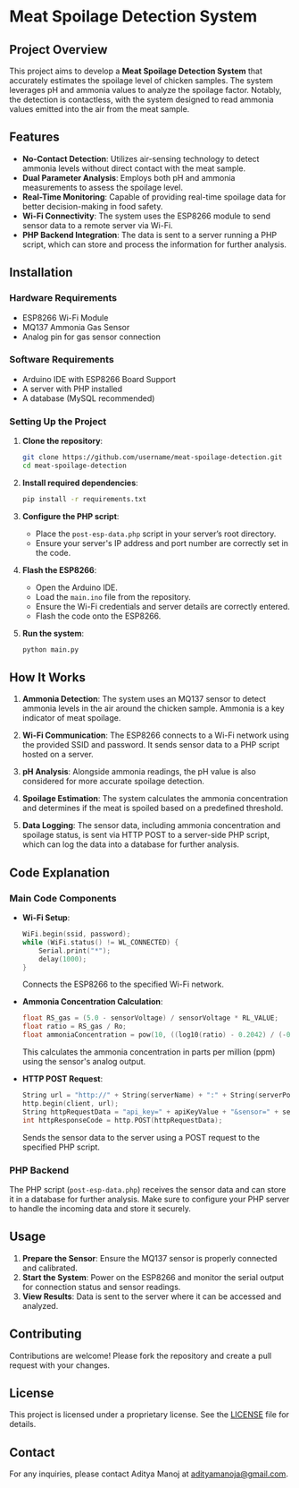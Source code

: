 # Meat Spoilage Detection System

## Project Overview

This project aims to develop a **Meat Spoilage Detection System** that accurately estimates the spoilage level of chicken samples. The system leverages pH and ammonia values to analyze the spoilage factor. Notably, the detection is contactless, with the system designed to read ammonia values emitted into the air from the meat sample.

## Features

- **No-Contact Detection**: Utilizes air-sensing technology to detect ammonia levels without direct contact with the meat sample.
- **Dual Parameter Analysis**: Employs both pH and ammonia measurements to assess the spoilage level.
- **Real-Time Monitoring**: Capable of providing real-time spoilage data for better decision-making in food safety.
- **Wi-Fi Connectivity**: The system uses the ESP8266 module to send sensor data to a remote server via Wi-Fi.
- **PHP Backend Integration**: The data is sent to a server running a PHP script, which can store and process the information for further analysis.

## Installation

### Hardware Requirements

- ESP8266 Wi-Fi Module
- MQ137 Ammonia Gas Sensor
- Analog pin for gas sensor connection

### Software Requirements

- Arduino IDE with ESP8266 Board Support
- A server with PHP installed
- A database (MySQL recommended)

### Setting Up the Project

1. **Clone the repository**:
    ```bash
    git clone https://github.com/username/meat-spoilage-detection.git
    cd meat-spoilage-detection
    ```

2. **Install required dependencies**:
    ```bash
    pip install -r requirements.txt
    ```

3. **Configure the PHP script**:
   - Place the `post-esp-data.php` script in your server’s root directory.
   - Ensure your server's IP address and port number are correctly set in the code.

4. **Flash the ESP8266**:
   - Open the Arduino IDE.
   - Load the `main.ino` file from the repository.
   - Ensure the Wi-Fi credentials and server details are correctly entered.
   - Flash the code onto the ESP8266.

5. **Run the system**:
    ```bash
    python main.py
    ```

## How It Works

1. **Ammonia Detection**: The system uses an MQ137 sensor to detect ammonia levels in the air around the chicken sample. Ammonia is a key indicator of meat spoilage.

2. **Wi-Fi Communication**: The ESP8266 connects to a Wi-Fi network using the provided SSID and password. It sends sensor data to a PHP script hosted on a server.

3. **pH Analysis**: Alongside ammonia readings, the pH value is also considered for more accurate spoilage detection.

4. **Spoilage Estimation**: The system calculates the ammonia concentration and determines if the meat is spoiled based on a predefined threshold.

5. **Data Logging**: The sensor data, including ammonia concentration and spoilage status, is sent via HTTP POST to a server-side PHP script, which can log the data into a database for further analysis.

## Code Explanation

### Main Code Components

- **Wi-Fi Setup**: 
   ```cpp
   WiFi.begin(ssid, password);
   while (WiFi.status() != WL_CONNECTED) {
       Serial.print("*");
       delay(1000);
   }
   ```
   Connects the ESP8266 to the specified Wi-Fi network.

- **Ammonia Concentration Calculation**: 
   ```cpp
   float RS_gas = (5.0 - sensorVoltage) / sensorVoltage * RL_VALUE;
   float ratio = RS_gas / Ro;
   float ammoniaConcentration = pow(10, ((log10(ratio) - 0.2042) / (-0.3268)));
   ```
   This calculates the ammonia concentration in parts per million (ppm) using the sensor's analog output.

- **HTTP POST Request**:
   ```cpp
   String url = "http://" + String(serverName) + ":" + String(serverPort) + serverPath;
   http.begin(client, url);
   String httpRequestData = "api_key=" + apiKeyValue + "&sensor=" + sensorName + "&value1=" + String(ammoniaConcentration) + "&Sstatus=" + spoiledStatus;
   int httpResponseCode = http.POST(httpRequestData);
   ```
   Sends the sensor data to the server using a POST request to the specified PHP script.

### PHP Backend

The PHP script (`post-esp-data.php`) receives the sensor data and can store it in a database for further analysis. Make sure to configure your PHP server to handle the incoming data and store it securely.

## Usage

1. **Prepare the Sensor**: Ensure the MQ137 sensor is properly connected and calibrated.
2. **Start the System**: Power on the ESP8266 and monitor the serial output for connection status and sensor readings.
3. **View Results**: Data is sent to the server where it can be accessed and analyzed.

## Contributing

Contributions are welcome! Please fork the repository and create a pull request with your changes.

## License

This project is licensed under a proprietary license. See the [LICENSE](LICENSE) file for details.

## Contact

For any inquiries, please contact Aditya Manoj at [adityamanoja@gmail.com](mailto:adityamanoja@gmail.com).
